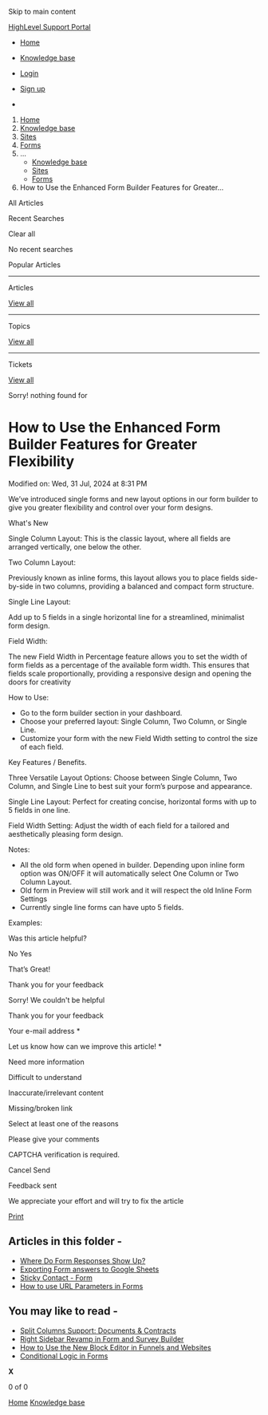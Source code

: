 Skip to main content

[ HighLevel Support Portal ](https://help.gohighlevel.com)

  * [ Home ](/support/home)
  * [ Knowledge base ](/support/solutions)

  * [Login](/support/login)
  * [Sign up](/support/signup)
  * 

  1. [Home](/support/home)
  2. [Knowledge base](/support/solutions)
  3. [Sites](/support/solutions/48000449581)
  4. [Forms](/support/solutions/folders/48000665899)
  5. ... 
     * [Knowledge base](/support/solutions)
     * [Sites](/support/solutions/48000449581)
     * [Forms](/support/solutions/folders/48000665899)
  6. How to Use the Enhanced Form Builder Features for Greater...

All  Articles 

Recent Searches

Clear all

No recent searches

Popular Articles

* * *

Articles

[View all](/support/search/solutions)

* * *

Topics

[View all](/support/search/topics)

* * *

Tickets

[View all](/support/search/tickets)

Sorry! nothing found for   

# How to Use the Enhanced Form Builder Features for Greater Flexibility

Modified on: Wed, 31 Jul, 2024 at 8:31 PM

We’ve introduced single forms and new layout options in our form builder to give you greater flexibility and control over your form designs.

What's New

Single Column Layout: This is the classic layout, where all fields are arranged vertically, one below the other.

Two Column Layout:

Previously known as inline forms, this layout allows you to place fields side-by-side in two columns, providing a balanced and compact form structure.

Single Line Layout:

Add up to 5 fields in a single horizontal line for a streamlined, minimalist form design.

Field Width:

The new Field Width in Percentage feature allows you to set the width of form fields as a percentage of the available form width. This ensures that fields scale proportionally, providing a responsive design and opening the doors for creativity

How to Use:

  * Go to the form builder section in your dashboard.
  * Choose your preferred layout: Single Column, Two Column, or Single Line.
  * Customize your form with the new Field Width setting to control the size of each field.

Key Features / Benefits.

Three Versatile Layout Options: Choose between Single Column, Two Column, and Single Line to best suit your form’s purpose and appearance.

Single Line Layout: Perfect for creating concise, horizontal forms with up to 5 fields in one line.

Field Width Setting: Adjust the width of each field for a tailored and aesthetically pleasing form design.

Notes:

  * All the old form when opened in builder. Depending upon inline form option was ON/OFF it will automatically select One Column or Two Column Layout.
  * Old form in Preview will still work and it will respect the old Inline Form Settings
  * Currently single line forms can have upto 5 fields.

Examples:

Was this article helpful?

No  Yes 

That’s Great!

Thank you for your feedback

Sorry! We couldn't be helpful

Thank you for your feedback

Your e-mail address *

Let us know how can we improve this article! *

Need more information 

Difficult to understand 

Inaccurate/irrelevant content 

Missing/broken link 

Select at least one of the reasons 

Please give your comments 

CAPTCHA verification is required. 

Cancel  Send 

Feedback sent

We appreciate your effort and will try to fix the article

[Print](javascript:print\(\))

## Articles in this folder -

  * [Where Do Form Responses Show Up?](/support/solutions/articles/48000979916-where-do-form-responses-show-up-)
  * [Exporting Form answers to Google Sheets](/support/solutions/articles/48000979918-exporting-form-answers-to-google-sheets)
  * [Sticky Contact - Form](/support/solutions/articles/48000979919-sticky-contact-form)
  * [How to use URL Parameters in Forms](/support/solutions/articles/48001164119-how-to-use-url-parameters-in-forms)

## You may like to read -

  * [Split Columns Support: Documents & Contracts](/support/solutions/articles/155000004041-split-columns-support-documents-contracts)
  * [Right Sidebar Revamp in Form and Survey Builder](/support/solutions/articles/155000004090-right-sidebar-revamp-in-form-and-survey-builder)
  * [How to Use the New Block Editor in Funnels and Websites](/support/solutions/articles/155000002947-how-to-use-the-new-block-editor-in-funnels-and-websites)
  * [Conditional Logic in Forms](/support/solutions/articles/155000001314-conditional-logic-in-forms)

**X**

0 of 0 []()

[Home](/support/home) [Knowledge base](/support/solutions)
